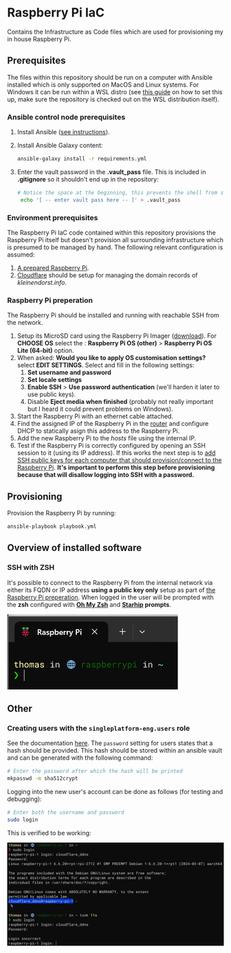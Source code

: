 # Raspberry Pi IaC
Contains the Infrastructure as Code files which are used for provisioning my in house Raspberry Pi.

## Prerequisites
The files within this repository should be run on a computer with Ansible installed which is only supported on MacOS and Linux systems. For Windows it can be run within a WSL distro (see [this guide](https://code.visualstudio.com/docs/remote/wsl-tutorial) on how to set this up, make sure the repository is checked out on the WSL distribution itself).

### Ansible control node prerequisites
1. Install Ansible ([see instructions](https://docs.ansible.com/ansible/latest/installation_guide/intro_installation.html)).
2. Install Ansible Galaxy content:

    ```bash
    ansible-galaxy install -r requirements.yml
    ```
3. Enter the vault password in the **.vault_pass** file. This is included in **.gitignore** so it shouldn't end up in the repository:

    ```bash
    # Notice the space at the beginning, this prevents the shell from saving this command in its history.
     echo '[ -- enter vault pass here -- ]' > .vault_pass
    ```

### Environment prerequisites
The Raspberry Pi IaC code contained within this repository provisions the Raspberry Pi itself but doesn't provision all surrounding infrastructure which is presumed to be managed by hand. The following relevant configuration is assumed:

1. [A prepared Raspberry Pi]((#raspberry-pi-preperation)).
3. [Cloudflare](https://dash.cloudflare.com/login) should be setup for managing the domain records of *kleinendorst.info*.

### Raspberry Pi preperation
The Raspberry Pi should be installed and running with reachable SSH from the network.

1. Setup its MicroSD card using the Raspberry Pi Imager ([download](https://www.raspberrypi.com/software/)). For **CHOOSE OS** select the : **Raspberry Pi OS (other)** > **Raspberry Pi OS Lite (64-bit)** option.
2. When asked: **Would you like to apply OS customisation settings?** select **EDIT SETTINGS**. Select and fill in the following settings:
    1. **Set username and password**
    2. **Set locale settings**
    3. **Enable SSH** > **Use password authentication** (we'll harden it later to use public keys).
    4. Disable **Eject media when finished** (probably not really important but I heard it could prevent problems on Windows).
3. Start the Raspberry Pi with an ethernet cable attached.
4. Find the assigned IP of the Raspberry Pi in the [router](http://asusrouter.com/) and configure DHCP to statically asign this address to the Raspberry Pi.
5. Add the new Raspberry Pi to the *hosts* file using the internal IP.
6. Test if the Raspberry Pi is correctly configured by opening an SSH session to it (using its IP address). If this works the next step is to [add SSH public keys for each computer that should provision/connect to the Raspberry Pi](https://linuxhandbook.com/add-ssh-public-key-to-server/). **It's important to perform this step before provisioning because that will disallow logging into SSH with  a password.**

## Provisioning
Provision the Raspberry Pi by running:

```bash
ansible-playbook playbook.yml
```

## Overview of installed software
### SSH with ZSH
It's possible to connect to the Raspberry Pi from the internal network via either its FQDN or IP address **using a public key only** setup as part of [the Raspberry Pi preperation](#raspberry-pi-preperation).
When logged in the user will be prompted with the **zsh** configured with **[Oh My Zsh](https://ohmyz.sh)** and **[Starhip](https://starship.rs) prompts**.

![zsh](./images/zsh.png)

## Other
### Creating users with the `singleplatform-eng.users` role
See the documentation [here](https://galaxy.ansible.com/ui/standalone/roles/singleplatform-eng/users/documentation/). The `password` setting for users states that a hash should be provided.
This hash should be stored within an ansible vault and can be generated with the following command:

```bash
# Enter the password after which the hash will be printed
mkpasswd -m sha512crypt
```

Logging into the new user's account can be done as follows (for testing and debugging):

```bash
# Enter both the username and password
sudo login
```

This is verified to be working:

![new users](./images/login_success.png)
